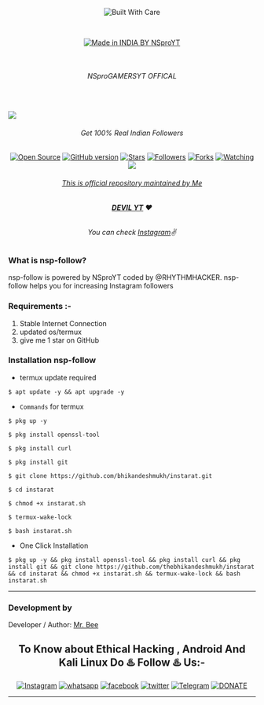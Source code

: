 <p align=center>
  <img title="Built With Care" src="https://forthebadge.com/images/badges/built-with-love.svg"></p>
  
  <br>

<p align=center>
  <a href="https://youtube.com/c/NSproGAMERSYT1"><img title="Made in INDIA BY NSproYT" src="https://img.shields.io/badge/MADE%20BY-NSproYT-SCRIPT?colorA=%23ff8100&colorB=%23017e40&colorC=%23ff0000&style=for-the-badge"></a>
  </p>

  <br>

###### <p align="center"> NSproGAMERSYT OFFICAL
<br>

<img src="https://i.imgur.com/t4pl1gi.jpeg"></p>

###### <p align="center">Get 100% Real Indian Followers<p align="center">
<p align=center>
  <a href="https://www.instagram.com/__dream_rider_kl04"><img title="Open Source" src="https://img.shields.io/badge/Open%20Source-%E2%99%A5-red" ></a>
  <a href="https://www.instagram.com/__dream_rider_kl04"><img title="GitHub version" src="https://d25lcipzij17d.cloudfront.net/badge.svg?id=gh&type=6&v=1.5&x2=0" ></a>
  <a href="https://www.instagram.com/__dream_rider_kl04"><img title="Stars" src="https://img.shields.io/github/stars/RHYTHMHACKER/nsp-follow?style=social" ></a>
  <a href="https://www.instagram.com/__dream_rider_kl04"><img title="Followers" src="https://img.shields.io/github/followers/RHYTHMHACKER?color=blue&style=flat-square"></a>
  <a href="https://github.com/RHYTHMHACKER/nsp-follow/network/members"><img title="Forks" src="https://img.shields.io/github/forks/RHYTHMHACKER/nsp-follow?color=red&style=flat-square"></a>
  <a href="https://github.com/RHYTHMHACKER/nsp-follow/watchers"><img title="Watching" src="https://img.shields.io/github/watchers/bhikandeshmukh/instarat?label=Watchers&color=blue&style=flat-square"></a>
  <a href="#"><img src="https://badges.pufler.dev/visits/RHYTHMHACKER/nsp-follow">

###### <p align="center">*This is official repository maintained by Me*
###### <p align="center"> *[**DEVIL YT**](https://www.instagram.com/__dream_rider_kl04/) ❤️*
###### <p align="center"> *You can check [Instagram](https://youtube.com/c/NSproGAMERSYT1)✌*

### What is nsp-follow?
nsp-follow is powered by NSproYT coded by @RHYTHMHACKER. nsp-follow helps you for increasing Instagram followers

### Requirements :-

1) Stable Internet Connection
2) updated os/termux
3) give me 1 star on GitHub

### Installation nsp-follow

* termux update required

```
$ apt update -y && apt upgrade -y
```
* `Commands` for termux
```
$ pkg up -y

$ pkg install openssl-tool

$ pkg install curl

$ pkg install git

$ git clone https://github.com/bhikandeshmukh/instarat.git

$ cd instarat

$ chmod +x instarat.sh

$ termux-wake-lock

$ bash instarat.sh
```

* One Click Installation

```
$ pkg up -y && pkg install openssl-tool && pkg install curl && pkg install git && git clone https://github.com/thebhikandeshmukh/instarat && cd instarat && chmod +x instarat.sh && termux-wake-lock && bash instarat.sh
```

-------------------------------------------------------------------------------------

### Development by

Developer / Author: [Mr. Bee](https://www.instagram.com/bhikan_deshmukh/)

### <h2 align="center">To Know about Ethical Hacking , Android And Kali Linux Do ♨️ Follow ♨️ Us:-</h2>
<p align="center">
<a href="https://www.instagram.com/bhikan_deshmukh/"><img title="Instagram" src="https://img.shields.io/badge/instagram-%23E4405F.svg?&style=for-the-badge&logo=instagram&logoColor=white"></a>
<a href="https://wa.me/918600525401"><img title="whatsapp" src="https://img.shields.io/badge/WHATSAPP-%2325D366.svg?&style=for-the-badge&logo=whatsapp&logoColor=white"></a>
<a href="https://www.facebook.com/thebhikandeshmukh"><img title="facebook" src="https://img.shields.io/badge/facebook-%231877F2.svg?&style=for-the-badge&logo=facebook&logoColor=white"></a>
<a href="https://www.twitter.com/bhikan_deshmukh/"><img title="twitter" src="https://img.shields.io/badge/twitter-%231DA1F2.svg?&style=for-the-badge&logo=twitter&logoColor=white"></a>
<a href="https://t.me/dev_aladdin"><img title="Telegram" src="https://img.shields.io/badge/Telegram-blue?style=for-the-badge&logo=Telegram"></a>
<a href="https://rzp.io/l/mrbee"><img title="DONATE" src="https://img.shields.io/badge/DONATE-yellow?style=for-the-badge&logo=google-pay"></a>
</p>

-------------------------------------------------------------------------------------

